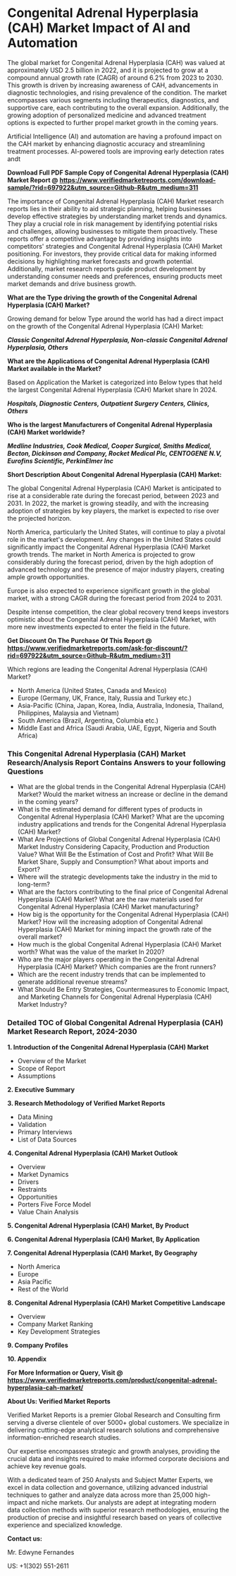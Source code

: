 <meta name="title" content="Global Congenital Adrenal Hyperplasia (CAH) Market Impact of AI and Automation"><meta name="description" content="The global market for Congenital Adrenal Hyperplasia (CAH) was valued at approximately USD 2.5 billion in 2022, and it is projected to grow at a compound annual growth"><meta name="title" content="Congenital Adrenal Hyperplasia (CAH) Market Size, Share, Scope, Trends, Growth, Opportunities, Analysis, Forecast"><h1>Congenital Adrenal Hyperplasia (CAH) Market Impact of AI and Automation</h1><p>The global market for Congenital Adrenal Hyperplasia (CAH) was valued at approximately USD 2.5 billion in 2022, and it is projected to grow at a compound annual growth rate (CAGR) of around 6.2% from 2023 to 2030. This growth is driven by increasing awareness of CAH, advancements in diagnostic technologies, and rising prevalence of the condition. The market encompasses various segments including therapeutics, diagnostics, and supportive care, each contributing to the overall expansion. Additionally, the growing adoption of personalized medicine and advanced treatment options is expected to further propel market growth in the coming years.</p><p>Artificial Intelligence (AI) and automation are having a profound impact on the CAH market by enhancing diagnostic accuracy and streamlining treatment processes. AI-powered tools are improving early detection rates andt</p><p id="" class=""><strong>Download Full PDF Sample Copy of Congenital Adrenal Hyperplasia (CAH) Market Report @ <a href="https://www.verifiedmarketreports.com/download-sample/?rid=697922&utm_source=Github-R&utm_medium=311" target="_blank">https://www.verifiedmarketreports.com/download-sample/?rid=697922&utm_source=Github-R&utm_medium=311</a></strong></p><p>The importance of&nbsp;Congenital Adrenal Hyperplasia (CAH) Market research reports lies in their ability to aid strategic planning, helping businesses develop effective strategies by understanding market trends and dynamics. They play a crucial role in risk management by identifying potential risks and challenges, allowing businesses to mitigate them proactively. These reports offer a competitive advantage by providing insights into competitors' strategies and Congenital Adrenal Hyperplasia (CAH) Market positioning. For investors, they provide critical data for making informed decisions by highlighting market forecasts and growth potential. Additionally, market research reports guide product development by understanding consumer needs and preferences, ensuring products meet market demands and drive business growth.</p><p><strong>What are the&nbsp;Type driving the growth of the Congenital Adrenal Hyperplasia (CAH) Market?</strong></p><p id="" class="">Growing demand for below Type around the world has had a direct impact on the growth of the Congenital Adrenal Hyperplasia (CAH) Market:</p><em><strong>Classic Congenital Adrenal Hyperplasia, Non-classic Congenital Adrenal Hyperplasia, Others</strong></em></p><strong>What are the&nbsp;Applications&nbsp;of Congenital Adrenal Hyperplasia (CAH) Market available in the Market?</strong></p><p id="" class="">Based on Application the Market is categorized into Below types that held the largest Congenital Adrenal Hyperplasia (CAH) Market share In 2024.</p><em><strong>Hospitals, Diagnostic Centers, Outpatient Surgery Centers, Clinics, Others</strong></em></p><strong>Who is the largest Manufacturers of Congenital Adrenal Hyperplasia (CAH) Market worldwide?</strong></p><p><em><strong>Medline Industries, Cook Medical, Cooper Surgical, Smiths Medical, Becton, Dickinson and Company, Rocket Medical Plc, CENTOGENE N.V, Eurofins Scientific, PerkinElmer Inc</strong></em></p><p id="" class=""><strong>Short Description About Congenital Adrenal Hyperplasia (CAH) Market:</strong></p><p>The global Congenital Adrenal Hyperplasia (CAH) Market is anticipated to rise at a considerable rate during the forecast period, between 2023 and 2031. In 2022, the market is growing steadily, and with the increasing adoption of strategies by key players, the market is expected to rise over the projected horizon.</p><p>North America, particularly the United States, will continue to play a pivotal role in the market's development. Any changes in the United States could significantly impact the Congenital Adrenal Hyperplasia (CAH) Market growth trends. The market in North America is projected to grow considerably during the forecast period, driven by the high adoption of advanced technology and the presence of major industry players, creating ample growth opportunities.</p><p>Europe is also expected to experience significant growth in the global market, with a strong CAGR during the forecast period from 2024 to 2031.</p><p>Despite intense competition, the clear global recovery trend keeps investors optimistic about the Congenital Adrenal Hyperplasia (CAH) Market, with more new investments expected to enter the field in the future.</p><p id="" class=""><strong>Get Discount On The Purchase Of This Report @ <a href="https://www.verifiedmarketreports.com/ask-for-discount/?rid=697922&utm_source=Github-R&utm_medium=311" target="_blank">https://www.verifiedmarketreports.com/ask-for-discount/?rid=697922&utm_source=Github-R&utm_medium=311</a></strong></p>Which regions are leading the Congenital Adrenal Hyperplasia (CAH) Market?</p><ul><li>North America (United States, Canada and Mexico)</li><li>Europe (Germany, UK, France, Italy, Russia and Turkey etc.)</li><li>Asia-Pacific (China, Japan, Korea, India, Australia, Indonesia, Thailand, Philippines, Malaysia and Vietnam)</li><li>South America (Brazil, Argentina, Columbia etc.)</li><li>Middle East and Africa (Saudi Arabia, UAE, Egypt, Nigeria and South Africa)</li></ul><h3 id="" class="">This Congenital Adrenal Hyperplasia (CAH) Market Research/Analysis Report Contains Answers to your following Questions</h3><ul><li>What are the global trends in the Congenital Adrenal Hyperplasia (CAH) Market? Would the market witness an increase or decline in the demand in the coming years?</li><li>What is the estimated demand for different types of products in Congenital Adrenal Hyperplasia (CAH) Market? What are the upcoming industry applications and trends for the Congenital Adrenal Hyperplasia (CAH) Market?</li><li>What Are Projections of Global Congenital Adrenal Hyperplasia (CAH) Market Industry Considering Capacity, Production and Production Value? What Will Be the Estimation of Cost and Profit? What Will Be Market Share, Supply and Consumption? What about imports and Export?</li><li>Where will the strategic developments take the industry in the mid to long-term?</li><li>What are the factors contributing to the final price of Congenital Adrenal Hyperplasia (CAH) Market? What are the raw materials used for Congenital Adrenal Hyperplasia (CAH) Market manufacturing?</li><li>How big is the opportunity for the Congenital Adrenal Hyperplasia (CAH) Market? How will the increasing adoption of Congenital Adrenal Hyperplasia (CAH) Market for mining impact the growth rate of the overall market?</li><li>How much is the global Congenital Adrenal Hyperplasia (CAH) Market worth? What was the value of the market In 2020?</li><li>Who are the major players operating in the Congenital Adrenal Hyperplasia (CAH) Market? Which companies are the front runners?</li><li>Which are the recent industry trends that can be implemented to generate additional revenue streams?</li><li>What Should Be Entry Strategies, Countermeasures to Economic Impact, and Marketing Channels for Congenital Adrenal Hyperplasia (CAH) Market Industry?</li></ul><h3 id="" class="">Detailed TOC of Global Congenital Adrenal Hyperplasia (CAH) Market Research Report, 2024-2030</h3><p id="" class=""><strong>1. Introduction of the Congenital Adrenal Hyperplasia (CAH) Market</strong></p><ul><li>Overview of the Market</li><li>Scope of Report</li><li>Assumptions</li></ul><p id="" class=""><strong>2. Executive Summary</strong></p><p id="" class=""><strong>3. Research Methodology of Verified Market Reports</strong></p><ul><li>Data Mining</li><li>Validation</li><li>Primary Interviews</li><li>List of Data Sources</li></ul><p id="" class=""><strong>4. Congenital Adrenal Hyperplasia (CAH) Market Outlook</strong></p><ul><li>Overview</li><li>Market Dynamics</li><li>Drivers</li><li>Restraints</li><li>Opportunities</li><li>Porters Five Force Model</li><li>Value Chain Analysis</li></ul><p id="" class=""><strong>5. Congenital Adrenal Hyperplasia (CAH) Market, By Product</strong></p><p id="" class=""><strong>6. Congenital Adrenal Hyperplasia (CAH) Market, By Application</strong></p><p id="" class=""><strong>7. Congenital Adrenal Hyperplasia (CAH) Market, By Geography</strong></p><ul><li>North America</li><li>Europe</li><li>Asia Pacific</li><li>Rest of the World</li></ul><p id="" class=""><strong>8. Congenital Adrenal Hyperplasia (CAH) Market Competitive Landscape</strong></p><ul><li>Overview</li><li>Company Market Ranking</li><li>Key Development Strategies</li></ul><p id="" class=""><strong>9. Company Profiles</strong></p><p id="" class=""><strong>10. Appendix</strong></p><p id="" class=""><strong>For More Information or Query, Visit @ <a href="https://www.verifiedmarketreports.com/product/congenital-adrenal-hyperplasia-cah-market/" target="_blank">https://www.verifiedmarketreports.com/product/congenital-adrenal-hyperplasia-cah-market/</a></strong></p><p id="" class=""><strong>About Us: Verified Market Reports</strong></p><p id="" class="">Verified Market Reports is a premier Global Research and Consulting firm serving a diverse clientele of over 5000+ global customers. We specialize in delivering cutting-edge analytical research solutions and comprehensive information-enriched research studies.</p><p id="" class="">Our expertise encompasses strategic and growth analyses, providing the crucial data and insights required to make informed corporate decisions and achieve key revenue goals.</p><p id="" class="">With a dedicated team of 250 Analysts and Subject Matter Experts, we excel in data collection and governance, utilizing advanced industrial techniques to gather and analyze data across more than 25,000 high-impact and niche markets. Our analysts are adept at integrating modern data collection methods with superior research methodologies, ensuring the production of precise and insightful research based on years of collective experience and specialized knowledge.</p><p id="" class=""><strong>Contact us:</strong></p><p id="" class="">Mr. Edwyne Fernandes</p><p id="" class="">US: +1(302) 551-2611</p>